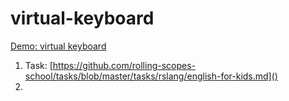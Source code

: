 # virtual-keyboard  
[Demo: virtual keyboard](https://maksimdiubo.github.io/virtual-keyboard/)

1. Task: [https://github.com/rolling-scopes-school/tasks/blob/master/tasks/rslang/english-for-kids.md]()
2. 
